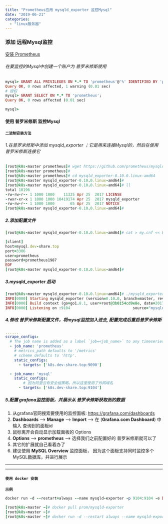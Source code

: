 ```yaml
---
title: "Prometheus应用 mysqld_exporter 监控Mysql"
date: "2019-06-21"
categories: 
  - "linux服务器"
---
```


### 添加 远程Mysql监控

[安装 Prometheus](http://www.dev-share.top/2019/06/25/%E4%BD%BF%E7%94%A8-docker-compose-%E5%AE%89%E8%A3%85-prometheusalertmanagergrafana/")

###### 在要监控的Mysql中创建一个账户为 普罗米修斯使用

```ruby
mysql> GRANT ALL PRIVILEGES ON *.* TO 'prometheus'@'%' IDENTIFIED BY 'prometheus1987' WITH GRANT OPTION;
Query OK, 0 rows affected, 1 warning (0.01 sec)
# 授权
mysql> GRANT SELECT ON *.* TO 'prometheus';
Query OK, 0 rows affected (0.01 sec)

mysql>
```

#### 使用 普罗米修斯 监控Mysql

#### `二进制安装方法`

###### 1.在普罗米修斯中添加 mysqld\_exporter ；它是用来连接Mysql的，然后在使用 普罗米修斯连接它

```ruby
[root@k8s-master prometheus]# wget https://github.com/prometheus/mysqld_exporter/releases/download/v0.10.0/mysqld_exporter-0.10.0.linux-amd64.tar.gz
[root@k8s-master prometheus]#
[root@k8s-master prometheus]# cd mysqld_exporter-0.10.0.linux-amd64
[root@k8s-master mysqld_exporter-0.10.0.linux-amd64]#
[root@k8s-master mysqld_exporter-0.10.0.linux-amd64]# ll
total 10196
-rw-rw-r-- 1 1000 1000    11325 Apr 25  2017 LICENSE
-rwxr-xr-x 1 1000 1000 10419174 Apr 25  2017 mysqld_exporter
-rw-rw-r-- 1 1000 1000       65 Apr 25  2017 NOTICE
[root@k8s-master mysqld_exporter-0.10.0.linux-amd64]#
```

##### 2.添加配置文件

```ruby
[root@k8s-master mysqld_exporter-0.10.0.linux-amd64]# cat > my.cnf << EOF

[client]
host=mysql.dev-share.top
port=3306
user=prometheus
password=prometheus1987
EOF
[root@k8s-master mysqld_exporter-0.10.0.linux-amd64]#
```

##### 3.mysqld\_exporter 启动

```ruby
[root@k8s-master mysqld_exporter-0.10.0.linux-amd64]# ./mysqld_exporter -config.my-cnf ./my.cnf
INFO[0000] Starting mysqld_exporter (version=0.10.0, branch=master, revision=80680068f15474f87847c8ee8f18a2939a26196a)  source="mysqld_exporter.go:460"
INFO[0000] Build context (go=go1.8.1, user=root@3b0154cd9e8e, date=20170425-11:24:12)  source="mysqld_exporter.go:461"
INFO[0000] Listening on :9104                            source="mysqld_exporter.go:479"
```

##### 4.修改 普罗米修斯配置文件，将mysql监控加入进去, 配置完成后重启普罗米修斯

```yaml
......
scrape_configs:
  # The job name is added as a label `job=<job_name>` to any timeseries scraped from this config.
  - job_name: 'prometheus'
    # metrics_path defaults to '/metrics'
    # scheme defaults to 'http'.
    static_configs:
      - targets: ['k8s.dev-share.top:9090']

  - job_name: 'mysql'
    static_configs:
        # 因为阿里云有安全组策略，所以这里使用了外网域名
      - targets: ['k8s.dev-share.top:9104']
```

##### 5.配置 grafana监控面板，并展示从 普罗米修斯获取到的数据

1. 从grafana官网搜索要使用的监控面板: https://grafana.com/dashboards
2. **Dashboards** --> **Manage** --> **Import** --> 在 (**Grafana.com Dashboard**) 中输入 查询到的面板id
3. 鼠标离开会自动显示加载面板的 Options
4. **Options** --> **prometheus** --> 选择我们之前配置好的 普罗米修斯就可以了
5. 其它的扩展就自己看着办了
6. 建议使用 **MySQL Overview** 监控面板， 因为这个面板支持同时监控多个MySQL数据库，并进行展示

* * *

* * *

#### `使用 docker 安装`

**`示例`**

```ruby
docker run -d --restart=always --name mysqld-exporter -p 9104:9104 -e DATA_SOURCE_NAME="user:password@(hostname:port)/database" prom/mysqld-exporter
```

```ruby
[root@k8s-master ~]# docker pull prom/mysqld-exporter
[root@k8s-master ~]#
[root@k8s-master ~]# docker run -d --restart always --name mysqld-exporter -p 9104:9104 -e DATA_SOURCE_NAME="prometheus:prometheus1987@(mysql.dev-share.top:3306)/resource_manage" prom/mysqld-exporter
```
